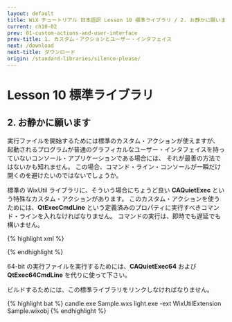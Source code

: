 ```yaml
---
layout: default
title: WiX チュートリアル 日本語訳 Lesson 10 標準ライブラリ / 2. お静かに願います
current: ch10-02
prev: 01-custom-actions-and-user-interface
prev-title: 1. カスタム・アクションとユーザー・インタフェイス
next: /download
next-title: ダウンロード
origin: /standard-libraries/silence-please/
---
```

# Lesson 10 標準ライブラリ

## 2. お静かに願います

実行ファイルを開始するためには標準のカスタム・アクションが使えますが、
起動されるプログラムが普通のグラフィカルなユーザー・インタフェイスを持っていないコンソール・アプリケーションである場合には、
それが最善の方法ではないかも知れません。
この場合、コマンド・ライン・コンソールが一瞬だけ開くのを避けたいのではないでしょうか。

標準の WixUtil ライブラリに、そういう場合にちょうど良い **CAQuietExec** という特殊なカスタム・アクションがあります。
このカスタム・アクションを使うためには、**QtExecCmdLine** という定義済みのプロパティに実行すべきコマンド・ラインを入れなければなりません。
コマンドの実行は、即時でも遅延でも構いません。

{% highlight xml %}
<Property Id="QtExecCmdLine" Value="something.exe"/>
<CustomAction Id="SilentLaunch" BinaryKey="WixCA"
    DllEntry="CAQuietExec"
    Execute="immediate" Return="check" />

<InstallExecuteSequence>
  <Custom Action="SilentLaunch" After="..." />
</InstallExecuteSequence>
{% endhighlight %}

64-bit の実行ファイルを実行するためには、**CAQuietExec64** および **QtExec64CmdLine** を代りに使って下さい。

ビルドするためには、この標準ライブラリをリンクしなければなりません。

{% highlight bat %}
candle.exe Sample.wxs
light.exe -ext WixUtilExtension Sample.wixobj
{% endhighlight %}